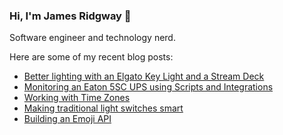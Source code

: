 ### Hi, I'm James Ridgway 👋
Software engineer and technology nerd.

Here are some of my recent blog posts:
  * [Better lighting with an Elgato Key Light and a Stream Deck](https://www.jamesridgway.co.uk/better-lighting-with-an-elgato-key-light-and-a-stream-deck/)
  * [Monitoring an Eaton 5SC UPS using Scripts and Integrations](https://www.jamesridgway.co.uk/monitoring-eaton-5sc-ups-scripts-and-integration-network-tools-home-assistant/)
  * [Working with Time Zones](https://www.jamesridgway.co.uk/why-storing-datetimes-as-utc-isnt-enough/)
  * [Making traditional light switches smart](https://www.jamesridgway.co.uk/making-traditional-light-switches-smart/)
  * [Building an Emoji API](https://www.jamesridgway.co.uk/building-an-emoji-api/)
